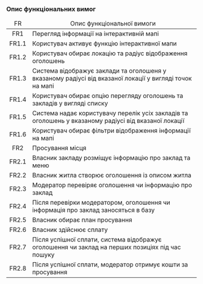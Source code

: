 ### Опис функціональних вимог

<table>
    <thead align="center">
        <tr>
            <td>FR</td>
            <td>Опис функціональної вимоги</td>
        </tr>
    </thead>
    <tbody>
        <tr>
            <td align="center">FR1</td>
            <td>Перегляд інформації на інтерактивній мапі</td>
        </tr>
        <tr>
            <td align="center">FR1.1</td>
            <td>Користувач активує функцію інтерактивної мапи</td>
        </tr>
        <tr>
            <td align="center">FR1.2</td>
            <td>Користувач обирає локацію та радіус відображення оголошень</td>
        </tr>
        <tr>
            <td align="center">FR1.3</td>
            <td>Система відображує заклади та оголошеня у вказаному радіусі від вказаної локації у вигляді точок на мапі</td>
        </tr>
        <tr>
            <td align="center">FR1.4</td>
            <td>Користувач обирає опцію перегляду оголошень та закладів у вигляді списку</td>
        </tr>
        <tr>
            <td align="center">FR1.5</td>
            <td>Система надає користувачу перелік усіх закладів та оголошень у вказаному радіусі від вказаної локації</td>
        </tr>
        <tr>
            <td align="center">FR1.6</td>
            <td>Користувач обирає фільтри відображення інформації на мапі</td>
        </tr>
        <tr>
            <td align="center">FR2</td>
            <td>Просування місця</td>
        </tr>
        <tr>
            <td align="center">FR2.1</td>
            <td>Власник закладу розміщує інформацію про заклад та меню</td>
        </tr>
        <tr>
            <td align="center">FR2.2</td>
            <td>Власник житла створює оголошення із описом житла</td>
        </tr>
		<tr>
            <td align="center">FR2.3</td>
            <td>Модератор перевіряє оголошення чи інформацію про заклад</td>
        </tr>
		<tr>
            <td align="center">FR2.4</td>
            <td>Після перевірки модератором, оголошення чи інформація про заклад заносяться в базу</td>
        </tr>
        <tr>
            <td align="center">FR2.5</td>
            <td>Власник обирає план просування</td>
        </tr>
        <tr>
            <td align="center">FR2.6</td>
            <td>Власник здійснює сплату</td>
        </tr>
        <tr>
            <td align="center">FR2.7</td>
            <td>Після успішної сплати, система відображує оголошення чи заклад на перших позиціях під час пошуку</td>
        </tr>
        <tr>
            <td align="center">FR2.8</td>
            <td>Після успішної сплати, модератор отримує кошти за просування</td>
        </tr>
    </tbody>
</table>
